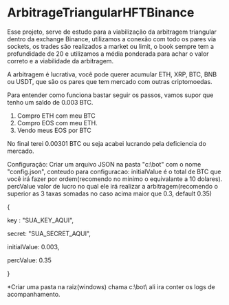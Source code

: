 # ArbitrageTriangularHFTBinance
 
 Esse projeto, serve de estudo para a viabilização da arbitragem triangular dentro da exchange Binance, utilizamos a conexão com todo os pares via sockets, os trades são realizados a market ou limit, o book sempre tem a profundidade de 20 e utilizamos a média ponderada para achar o valor correto e a viabilidade da arbitragem.
 
 A arbitragem é lucrativa, você pode querer acumular ETH, XRP, BTC, BNB ou USDT, que são os pares que tem mercado com outras criptomoedas.
 
 Para entender como funciona bastar seguir os passos, vamos supor que tenho um saldo de 0.003 BTC.
 
 1. Compro ETH com meu BTC
 2. Compro EOS com meu ETH.
 3. Vendo meus EOS por BTC
 
 No final terei 0.00301 BTC ou seja acabei lucrando pela deficiencia do mercado.
 
Configuração:
Criar um arquivo JSON na pasta "c:\bot\" com o nome "config.json", conteudo para configuracao:
initialValue é o total de BTC que você irá fazer por ordem(recomendo no minimo o equivalante a 10 dolares).
percValue valor de lucro no qual ele irá realizar a arbitragem(recomendo o superior as 3 taxas somadas no caso acima maior que 0.3, default 0.35)

{

 key : "SUA_KEY_AQUI",
 
 secret: "SUA_SECRET_AQUI",
 
 initialValue: 0.003,
 
 percValue: 0.35
 
}

*Criar uma pasta na raiz(windows) chama c:\bot\ ali ira conter os logs de acompanhamento.
